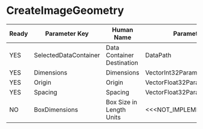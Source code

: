 # CreateImageGeometry #

| Ready | Parameter Key | Human Name | Parameter Type | Parameter Class |
|-------|---------------|------------|-----------------|----------------|
| YES | SelectedDataContainer | Data Container Destination | DataPath | DataGroupSelectionParameter |
| YES | Dimensions | Dimensions | VectorInt32Parameter::ValueType | VectorInt32Parameter |
| YES | Origin | Origin | VectorFloat32Parameter::ValueType | VectorFloat32Parameter |
| YES | Spacing | Spacing | VectorFloat32Parameter::ValueType | VectorFloat32Parameter |
| NO | BoxDimensions | Box Size in Length Units | <<<NOT_IMPLEMENTED>>> | PreflightUpdatedValueFilterParameter |
